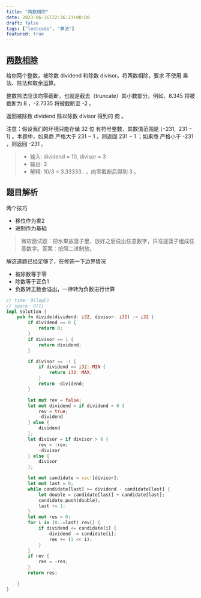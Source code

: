 ```yaml
---
title: "两数相除"
date: 2023-06-16T22:36:23+08:00
draft: false
tags: ["leetcode", "算法"]
featured: true
---
```


## [两数相除](https://leetcode.cn/problems/divide-two-integers/)

给你两个整数，被除数 dividend 和除数 divisor。将两数相除，要求 不使用 乘法、除法和取余运算。

整数除法应该向零截断，也就是截去（truncate）其小数部分。例如，8.345 将被截断为 8 ，-2.7335 将被截断至 -2 。

返回被除数 dividend 除以除数 divisor 得到的 商 。

注意：假设我们的环境只能存储 32 位 有符号整数，其数值范围是 [−231,  231 − 1] 。本题中，如果商 严格大于 231 − 1 ，则返回 231 − 1 ；如果商 严格小于 -231 ，则返回 -231 。

>- 输入: dividend = 10, divisor = 3
>- 输出: 3
>- 解释: 10/3 = 3.33333.. ，向零截断后得到 3 。


## 题目解析

两个技巧
- 移位作为乘2
- 进制作为基础

> 微软面试题：把水果放篮子里，放好之后说出任意数字，只准提篮子组成任意数字。答案：按照二进制放。

解这道题已经足够了，在修饰一下边界情况
- 被除数等于零
- 除数等于正负1
- 负数转正数会溢出，一律转为负数进行计算

```rust
// time: O(logC)
// space: O(1)
impl Solution {
    pub fn divide(dividend: i32, divisor: i32) -> i32 {
        if dividend == 0 {
            return 0;
        }
        if divisor == 1 {
            return dividend;
        }

        if divisor == -1 {
            if dividend == i32::MIN {
                return i32::MAX;
            }
            return -dividend;
        }

        let mut rev = false;
        let mut dividend = if dividend > 0 {
            rev = true;
            -dividend
        } else {
            dividend
        };
        let divisor = if divisor > 0 {
            rev = !rev;
            -divisor
        } else {
            divisor
        };

        let mut candidate = vec![divisor];
        let mut last = 0;
        while candidate[last] >= dividend - candidate[last] {
            let double = candidate[last] + candidate[last];
            candidate.push(double);
            last += 1;
        }
        let mut res = 0;
        for i in (0..=last).rev() {
            if dividend <= candidate[i] {
                dividend -= candidate[i];
                res += (1 << i);
            } 
        }
        if rev {
            res = -res;
        }
        return res;

    }
}
```
